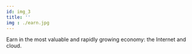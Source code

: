 ```yaml
---
id: img_3
title: ''
img : ./earn.jpg
---
```

Earn in the most valuable and rapidly growing economy: the Internet and cloud.
